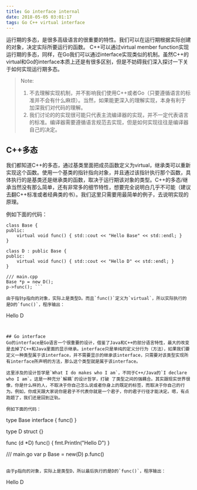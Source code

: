 ```yaml
---
title: Go interface internal
date: 2018-05-05 03:01:17
tags: Go C++ virtual interface
---
```


运行期的多态，是很多高级语言的很重要的特性。我们可以在运行期根据实际创建的对象，决定实际所要运行的函数。
C++可以通过virtual member function实现运行期的多态，同样，在Go我们可以通过interface实现类似的机制。虽然C++的virtual和Go的interface本质上还是有很多区别，但是不妨碍我们深入探讨一下关于如何实现运行期多态。

> Note: 
> 1. 不去理解实现机制，并不影响我们使用C++或者Go（只要遵循语言的标准并不会有什么麻烦）。当然，如果能更深入的理解实现，本身有利于加深我们对代码的理解。
> 2. 我们讨论的的实现很可能只代表主流编译器的实现，并不一定代表语言的标准。编译器需要遵循语言规范去实现，但是如何实现往往是编译器自己的决定。

## C++多态 
我们都知道C++的多态，通过基类里面把成员函数定义为virtual，继承类可以重新实现这个函数。使用一个基类的指针指向对象，并且通过该指针执行那个函数，具体执行的是基类还是继承类的函数，取决于运行期该对象的类型。C++的多态/继承当然没有那么简单，还有非常多的细节特性，想要完全说明白几乎不可能（建议去翻C++标准或者经典类的书）。我们这里只需要用最简单的例子，去说明实现的原理。

例如下面的代码：

```
class Base {
public:
    virtual void func() { std::cout << "Hello Base" << std::endl; }
}

class D : public Base {
public:
    virtual void func() { std::cout << "Hello D" << std::endl; }
}

/// main.cpp
Base *p = new D();
p->func(); ```

由于指针p指向的对象，实际上是类型D。而且`func()`定义为`virtual`，所以实际执行的是D的`func()`，程序输出：

```
Hello D
```


## Go interface
Go的interface是Go语言一个很重要的设计，借鉴了Java和C++的部分语言特性，最大的改变是去掉了C++和Java里面的显示继承。interface只是单纯的定义分行为（方法），如果我们要定义一种类型属于该interface，并不需要显示的继承该interface，只需要对该类型实现所有interface所声明的方法，那么这个类型就是属于该interface。

这里涉及的设计哲学是`What I do makes who I am`，不同于C++/Java的`I declare who I am`。这是一种充分`解耦`的设计哲学，打破 了类型之间的强耦合。其实跟现实世界很像，你是什么样的人，不取决于你自己怎么说或者你身上的既定的标签，而取决于你自己的行为。例如，你成天跟大家说你是君子不代表你就是一个君子，你的君子行径才能决定。嗯，有点跑题了，我们还是回到正轨。

例如下面的代码：

```
type Base interface {
    func()
}

type D struct {}

func (d \*D) func() {
    fmt.Println("Hello D")
}

/// main.go
var p Base = new(D)
p.func()
```

由于p指向的对象，实际上是类型D，所以最后执行的是D的`func()`，程序输出：

```
Hello D
```

